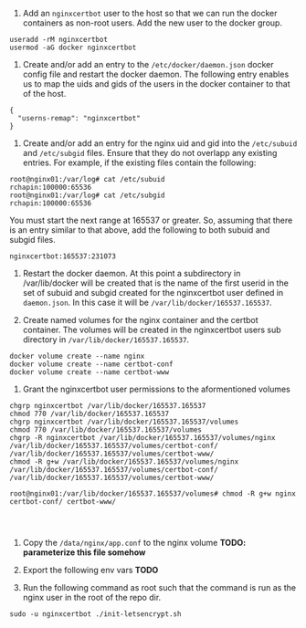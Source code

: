1. Add an ```nginxcertbot``` user to the host so that we can run the docker containers as non-root users.  Add the new user to the docker group.
```
useradd -rM nginxcertbot
usermod -aG docker nginxcertbot
```

1. Create and/or add an entry to the ```/etc/docker/daemon.json``` docker config file and restart the docker daemon.  The following entry enables us to map the uids and gids of the users in the docker container to that of the host.
```
{
  "userns-remap": "nginxcertbot"
}
```

1. Create and/or add an entry for the nginx uid and gid into the ```/etc/subuid``` and ```/etc/subgid``` files.  Ensure that they do not overlapp any existing entries.  For example, if the existing files contain the following:
```
root@nginx01:/var/log# cat /etc/subuid
rchapin:100000:65536
root@nginx01:/var/log# cat /etc/subgid
rchapin:100000:65536
```

You must start the next range at 165537 or greater.  So, assuming that there is an entry similar to that above, add the following to both subuid and subgid files.
```
nginxcertbot:165537:231073
```

1. Restart the docker daemon. At this point a subdirectory in /var/lib/docker will be created that is the name of the first userid in the set of subuid and subgid created for the nginxcertbot user defined in ```daemon.json```.  In this case it will be ```/var/lib/docker/165537.165537```.

1.  Create named volumes for the nginx container and the certbot container.  The volumes will be created in the nginxcertbot users sub directory in ```/var/lib/docker/165537.165537```.
```
docker volume create --name nginx
docker volume create --name certbot-conf
docker volume create --name certbot-www
```
1. Grant the nginxcertbot user permissions to the aformentioned volumes
```
chgrp nginxcertbot /var/lib/docker/165537.165537
chmod 770 /var/lib/docker/165537.165537
chgrp nginxcertbot /var/lib/docker/165537.165537/volumes
chmod 770 /var/lib/docker/165537.165537/volumes
chgrp -R nginxcertbot /var/lib/docker/165537.165537/volumes/nginx /var/lib/docker/165537.165537/volumes/certbot-conf/ /var/lib/docker/165537.165537/volumes/certbot-www/
chmod -R g+w /var/lib/docker/165537.165537/volumes/nginx /var/lib/docker/165537.165537/volumes/certbot-conf/ /var/lib/docker/165537.165537/volumes/certbot-www/

root@nginx01:/var/lib/docker/165537.165537/volumes# chmod -R g+w nginx certbot-conf/ certbot-www/




```

1. Copy the ```/data/nginx/app.conf``` to the nginx volume **TODO: parameterize this file somehow**

1. Export the following env vars **TODO**

1. Run the following command as root such that the command is run as the nginx user in the root of the repo dir.
```
sudo -u nginxcertbot ./init-letsencrypt.sh

```
